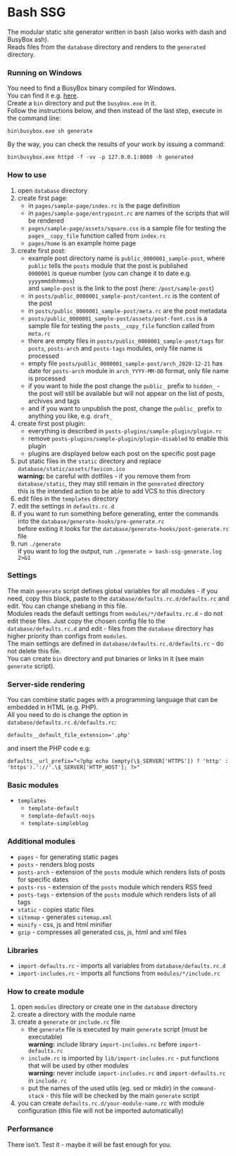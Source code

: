 # Bash SSG
The modular static site generator written in bash (also works with dash and BusyBox ash).  
Reads files from the `database` directory and renders to the `generated` directory.

### Running on Windows
You need to find a BusyBox binary compiled for Windows.  
You can find it e.g. [here](https://frippery.org/busybox/index.html).  
Create a `bin` directory and put the `busybox.exe` in it.  
Follow the instructions below, and then instead of the last step, execute in the command line:
```
bin\busybox.exe sh generate
```
By the way, you can check the results of your work by issuing a command:
```
bin\busybox.exe httpd -f -vv -p 127.0.0.1:8080 -h generated
```

### How to use
1. open `database` directory
2. create first page:
	* in `pages/sample-page/index.rc` is the page definition
	* in `pages/sample-page/entrypoint.rc` are names of the scripts that will be rendered
	* `pages/sample-page/assets/square.css` is a sample file for testing the `pages__copy_file` function called from `index.rc`
	* `pages/home` is an example home page
3. create first post:
	* example post directory name is `public_0000001_sample-post`, where  
		`public` tells the `posts` module that the post is published  
		`0000001` is queue number (you can change it to date e.g. `yyyymmddhhmmss`)  
		and `sample-post` is the link to the post (here: `/post/sample-post`)
	* in `posts/public_0000001_sample-post/content.rc` is the content of the post
	* in `posts/public_0000001_sample-post/meta.rc` are the post metadata
	* `posts/public_0000001_sample-post/assets/post-font.css` is a sample file for testing the `posts__copy_file` function called from `meta.rc`
	* there are empty files in `posts/public_0000001_sample-post/tags` for `posts`, `posts-arch` and `posts-tags` modules, only file name is processed
	* empty file `posts/public_0000001_sample-post/arch_2020-12-21` has date for `posts-arch` module in `arch_YYYY-MM-DD` format, only file name is processed
	* if you want to hide the post change the `public_` prefix to `hidden_` - the post will still be available but will not appear on the list of posts, archives and tags
	* and if you want to unpublish the post, change the `public_` prefix to anything you like, e.g. `draft_`
4. create first post plugin:
	* everything is described in `posts-plugins/sample-plugin/plugin.rc`
	* remove `posts-plugins/sample-plugin/plugin-disabled` to enable this plugin
	* plugins are displayed below each post on the specific post page
5. put static files in the `static` directory and replace `database/static/assets/favicon.ico`  
	**warning:** be careful with dotfiles - if you remove them from `database/static`, they may still remain in the `generated` directory  
	this is the intended action to be able to add VCS to this directory
6. edit files in the `templates` directory
7. edit the settings in `defaults.rc.d`
8. if you want to run something before generating, enter the commands into the `database/generate-hooks/pre-generate.rc`  
	before exiting it looks for the `database/generate-hooks/post-generate.rc` file
9. run `./generate`  
	if you want to log the output, run `./generate > bash-ssg-generate.log 2>&1`

### Settings
The main `generate` script defines global variables for all modules - if you need, copy this block, paste to the `database/defaults.rc.d/defaults.rc` and edit. You can change shebang in this file.  
Modules reads the default settings from `modules/*/defaults.rc.d` - do not edit these files. Just copy the chosen config file to the `database/defaults.rc.d` and edit - files from the `database` directory has higher priority than configs from `modules`.  
The main settings are defined in `database/defaults.rc.d/defaults.rc` - do not delete this file.  
You can create `bin` directory and put binaries or links in it (see main `generate` script).

### Server-side rendering
You can combine static pages with a programming language that can be embedded in HTML (e.g. PHP).  
All you need to do is change the option in `database/defaults.rc.d/defaults.rc`:
```
defaults__default_file_extension='.php'
```
and insert the PHP code e.g:
```
defaults__url_prefix="<?php echo (empty(\$_SERVER['HTTPS']) ? 'http' : 'https').'://'.\$_SERVER['HTTP_HOST']; ?>"
```

### Basic modules
* `templates`
	* `template-default`
	* `template-default-nojs`
	* `template-simpleblog`

### Additional modules
* `pages` - for generating static pages
* `posts` - renders blog posts
* `posts-arch` - extension of the `posts` module which renders lists of posts for specific dates
* `posts-rss` - extension of the `posts` module which renders RSS feed
* `posts-tags` - extension of the `posts` module which renders lists of all tags
* `static` - copies static files
* `sitemap` - generates `sitemap.xml`
* `minify` - css, js and html minifier
* `gzip` - compresses all generated css, js, html and xml files

### Libraries
* `import-defaults.rc` - imports all variables from `database/defaults.rc.d`
* `import-includes.rc` - imports all functions from `modules/*/include.rc`

### How to create module
1. open `modules` directory or create one in the `database` directory
2. create a directory with the module name
3. create a `generate` or `include.rc` file
	* the `generate` file is executed by main `generate` script (must be executable)  
		**warning:** include library `import-includes.rc` before `import-defaults.rc`
	* `include.rc` is imported by `lib/import-includes.rc` - put functions that will be used by other modules  
		**warning:** never include `import-includes.rc` and `import-defaults.rc` in `include.rc`
	* put the names of the used utils (eg. sed or mkdir) in the `command-stack` - this file will be checked by the main `generate` script
4. you can create `defaults.rc.d/your-module-name.rc` with module configuration (this file will not be imported automatically)

### Performance
There isn't. Test it - maybe it will be fast enough for you.
